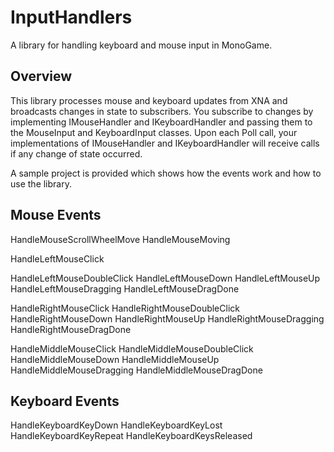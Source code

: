 # InputHandlers
A library for handling keyboard and mouse input in MonoGame.

## Overview
This library processes mouse and keyboard updates from XNA and broadcasts changes in state to subscribers.  You subscribe to changes by implementing IMouseHandler and IKeyboardHandler and passing them to the MouseInput and KeyboardInput classes.  Upon each Poll call, your implementations of IMouseHandler and IKeyboardHandler will receive calls if any change of state occurred.

A sample project is provided which shows how the events work and how to use the library.

## Mouse Events
HandleMouseScrollWheelMove
HandleMouseMoving

HandleLeftMouseClick

HandleLeftMouseDoubleClick
HandleLeftMouseDown
HandleLeftMouseUp
HandleLeftMouseDragging
HandleLeftMouseDragDone

HandleRightMouseClick
HandleRightMouseDoubleClick
HandleRightMouseDown
HandleRightMouseUp
HandleRightMouseDragging
HandleRightMouseDragDone

HandleMiddleMouseClick
HandleMiddleMouseDoubleClick
HandleMiddleMouseDown
HandleMiddleMouseUp
HandleMiddleMouseDragging
HandleMiddleMouseDragDone

## Keyboard Events
HandleKeyboardKeyDown
HandleKeyboardKeyLost
HandleKeyboardKeyRepeat
HandleKeyboardKeysReleased
